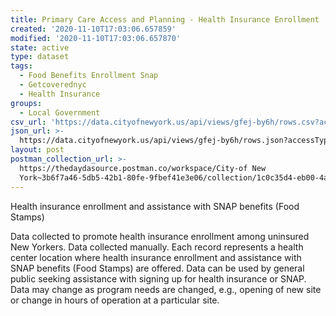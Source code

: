 ```yaml
---
title: Primary Care Access and Planning - Health Insurance Enrollment
created: '2020-11-10T17:03:06.657859'
modified: '2020-11-10T17:03:06.657870'
state: active
type: dataset
tags:
  - Food Benefits Enrollment Snap
  - Getcoverednyc
  - Health Insurance
groups:
  - Local Government
csv_url: 'https://data.cityofnewyork.us/api/views/gfej-by6h/rows.csv?accessType=DOWNLOAD'
json_url: >-
  https://data.cityofnewyork.us/api/views/gfej-by6h/rows.json?accessType=DOWNLOAD
layout: post
postman_collection_url: >-
  https://thedaydasource.postman.co/workspace/City-of New
  York~3b6f7a46-5db5-42b1-80fe-9fbef41e3e06/collection/1c0c35d4-eb00-4a83-9c27-61e33be4104a
---
```

Health insurance enrollment and assistance with SNAP benefits (Food Stamps)

Data collected to promote health insurance enrollment among uninsured New Yorkers. Data collected manually. Each record represents a health center location where health insurance enrollment and assistance with SNAP benefits (Food Stamps) are offered. Data can be used by general public seeking assistance with signing up for health insurance or SNAP. Data may change as program needs are changed, e.g., opening of new site or change in hours of operation at a particular site.
